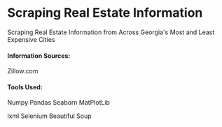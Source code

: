 # Scraping Real Estate Information

Scraping Real Estate Information from Across Georgia's Most and Least Expensive Cities

#### Information Sources:
Zillow.com

#### Tools Used:
Numpy
Pandas
Seaborn
MatPlotLib

lxml
Selenium
Beautiful Soup